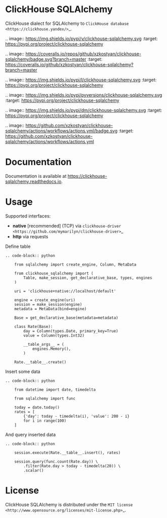 ClickHouse SQLAlchemy
=====================

ClickHouse dialect for SQLAlchemy to `ClickHouse database <https://clickhouse.yandex/>`_.


.. image:: https://img.shields.io/pypi/v/clickhouse-sqlalchemy.svg
    :target: https://pypi.org/project/clickhouse-sqlalchemy

.. image:: https://coveralls.io/repos/github/xzkostyan/clickhouse-sqlalchemy/badge.svg?branch=master
    :target: https://coveralls.io/github/xzkostyan/clickhouse-sqlalchemy?branch=master

.. image:: https://img.shields.io/pypi/l/clickhouse-sqlalchemy.svg
    :target: https://pypi.org/project/clickhouse-sqlalchemy

.. image:: https://img.shields.io/pypi/pyversions/clickhouse-sqlalchemy.svg
    :target: https://pypi.org/project/clickhouse-sqlalchemy

.. image:: https://img.shields.io/pypi/dm/clickhouse-sqlalchemy.svg
    :target: https://pypi.org/project/clickhouse-sqlalchemy

.. image:: https://github.com/xzkostyan/clickhouse-sqlalchemy/actions/workflows/actions.yml/badge.svg
   :target: https://github.com/xzkostyan/clickhouse-sqlalchemy/actions/workflows/actions.yml


Documentation
=============

Documentation is available at https://clickhouse-sqlalchemy.readthedocs.io.


Usage
=====

Supported interfaces:

- **native** [recommended] (TCP) via `clickhouse-driver <https://github.com/mymarilyn/clickhouse-driver>`_
- **http** via requests

Define table

    .. code-block:: python

        from sqlalchemy import create_engine, Column, MetaData

        from clickhouse_sqlalchemy import (
            Table, make_session, get_declarative_base, types, engines
        )

        uri = 'clickhouse+native://localhost/default'

        engine = create_engine(uri)
        session = make_session(engine)
        metadata = MetaData(bind=engine)

        Base = get_declarative_base(metadata=metadata)

        class Rate(Base):
            day = Column(types.Date, primary_key=True)
            value = Column(types.Int32)

            __table_args__ = (
                engines.Memory(),
            )

        Rate.__table__.create()


Insert some data

    .. code-block:: python

        from datetime import date, timedelta

        from sqlalchemy import func

        today = date.today()
        rates = [
            {'day': today - timedelta(i), 'value': 200 - i}
            for i in range(100)
        ]


And query inserted data

    .. code-block:: python

        session.execute(Rate.__table__.insert(), rates)

        session.query(func.count(Rate.day)) \
            .filter(Rate.day > today - timedelta(20)) \
            .scalar()


License
=======

ClickHouse SQLAlchemy is distributed under the `MIT license
<http://www.opensource.org/licenses/mit-license.php>`_.
